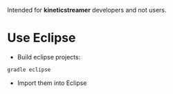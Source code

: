 Intended for **kineticstreamer** developers and not users.

# Use Eclipse

- Build eclipse projects:

``` bash
gradle eclipse
```

- Import them into Eclipse
